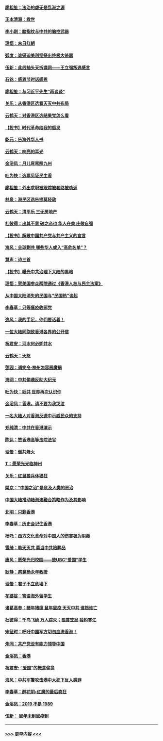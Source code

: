 #### [廖祖笙：法治的虚无是乱港之源](../pages/nsc993/n11690605.md?t=11301211) 
#### [正本清源：救世](../pages/nsc993/n11689134.md?t=11301211) 
#### [李小刚：脑指纹与中共的脑控武器](../pages/nsc993/n11688900.md?t=11301211) 
#### [理悟：末日红朝](../pages/nsc993/n11688829.md?t=11301211) 
#### [弧度：谁逼迫美利坚祭出终极大杀器](../pages/nsc993/n11688735.md?t=11301211) 
#### [伍新：此线抽头天拆谍网——王立强叛逃感言](../pages/nsc993/n11687981.md?t=11301211) 
#### [石铭：感恩节时话感恩](../pages/nsc993/n11687568.md?t=11301211) 
#### [廖祖笙：与习近平先生“再谈谈”](../pages/nsc993/n11687005.md?t=11301211) 
#### [关乐：从香港区选看天灭中共布局](../pages/nsc993/n11686647.md?t=11301211) 
#### [云鹤天：对香港区选结果党怎么看](../pages/nsc993/n11686216.md?t=11301211) 
#### [【投书】时代革命给我的启发](../pages/nsc993/n11684287.md?t=11301211) 
#### [乾元：告海外华人书](../pages/nsc993/n11684044.md?t=11301211) 
#### [云鹤天：响亮的耳光](../pages/nsc993/n11684254.md?t=11301211) 
#### [金浴凤：月儿弯弯照九州](../pages/nsc993/n11684231.md?t=11301211) 
#### [吐为快：选票见证民主香](../pages/nsc993/n11684206.md?t=11301211) 
#### [廖祖笙：外出求职被跟踪被套路被劝返](../pages/nsc993/n11683874.md?t=11301211) 
#### [林泉：港民区选告捷莫轻敌](../pages/nsc993/n11683930.md?t=11301211) 
#### [云鹤天：清平乐 三无房地产](../pages/nsc993/n11681521.md?t=11301211) 
#### [杜彼得：出其不意 破之必也 华人在美 庄敬自强](../pages/nsc993/n11679554.md?t=11301211) 
#### [【投书】解散中国共产党与共产主义的宣言](../pages/nsc993/n11679177.md?t=11301211) 
#### [海风：全球剿共 哪些华人或入“高危名单”？](../pages/nsc993/n11678617.md?t=11301211) 
#### [慧声：诗三首](../pages/nsc993/n11678848.md?t=11301211) 
#### [【投书】曝光中共治理下大陆的黑暗](../pages/nsc993/n11678674.md?t=11301211) 
#### [理悟：贺美国参众两院通过《香港人权与民主法案》](../pages/nsc993/n11678104.md?t=11301211) 
#### [从中国大陆消失的民国与“民国热”谈起](../pages/nsc993/n11678075.md?t=11301211) 
#### [李春草：只等瘟疫收邪党](../pages/nsc993/n11677308.md?t=11301211) 
#### [逸风：我的手足，你们要活着！](../pages/nsc993/n11676352.md?t=11301211) 
#### [一位大陆同胞致香港各界的公开信](../pages/nsc993/n11675761.md?t=11301211) 
#### [祝君安：河水何必妒井水](../pages/nsc993/n11675746.md?t=11301211) 
#### [云鹤天：天怒](../pages/nsc993/n11675718.md?t=11301211) 
#### [莲园：调笑令‧神州怎容恶魔祸](../pages/nsc993/n11675648.md?t=11301211) 
#### [海网：中共偷袭反助大纪元](../pages/nsc993/n11673515.md?t=11301211) 
#### [吐为快：妖共 世界再次认识你](../pages/nsc993/n11673506.md?t=11301211) 
#### [金浴凤：香港，请不要为我哭泣](../pages/nsc993/n11673248.md?t=11301211) 
#### [一名大陆人对香港反送中示威民众的支持](../pages/nsc993/n11672615.md?t=11301211) 
#### [郑纯清：中共在香港演示](../pages/nsc993/n11670539.md?t=11301211) 
#### [陈达：赞香港高等法院法官](../pages/nsc993/n11669542.md?t=11301211) 
#### [理悟：倒共烽火](../pages/nsc993/n11668844.md?t=11301211) 
#### [T：愿荣光光临神州](../pages/nsc993/n11668421.md?t=11301211) 
#### [关乐：红鼠狼兵休猖狂](../pages/nsc993/n11668378.md?t=11301211) 
#### [梁京：“中国之治”是危及人类的恶治](../pages/nsc993/n11668328.md?t=11301211) 
#### [中国大陆推动陆港澳融合策略作为及其影响](../pages/nsc993/n11668157.md?t=11301211) 
#### [北明：只剩香港](../pages/nsc993/n11668002.md?t=11301211) 
#### [李春草：历史会记住香港](../pages/nsc993/n11667927.md?t=11301211) 
#### [杨吒：西方文化革命对中国人的伤害极为阴毒](../pages/nsc993/n11664521.md?t=11301211) 
#### [雪绮：助天灭共 莫当中共陪葬品](../pages/nsc993/n11662650.md?t=11301211) 
#### [唐风：愿荣光归校园——致UBC“爱国”学生](../pages/nsc993/n11662194.md?t=11301211) 
#### [耿静：祭奠杨永年教授](../pages/nsc993/n11662514.md?t=11301211) 
#### [理悟：君子不立危墙下](../pages/nsc993/n11662172.md?t=11301211) 
#### [花婆娑：寄语海外留学生](../pages/nsc993/n11662121.md?t=11301211) 
#### [诸葛高参：猪年猪瘟 鼠年鼠疫 天灭中共 谁挡谁亡](../pages/nsc993/n11661980.md?t=11301211) 
#### [杜彼得：千鸟飞绝 万人踪灭；孤蓑笠翁 独钓寒江](../pages/nsc993/n11661170.md?t=11301211) 
#### [宋征时：呼吁中国军方切勿血洗香港！](../pages/nsc993/n11415318.md?t=11301211) 
#### [朱同：共产党没有能力领导中国](../pages/nsc993/n11660421.md?t=11301211) 
#### [金浴凤：香港](../pages/nsc993/n11660419.md?t=11301211) 
#### [祝君安: “爱国”的概念偷换](../pages/nsc993/n11659706.md?t=11301211) 
#### [海风：中共军警攻击港中大犯下反人类罪](../pages/nsc993/n11659632.md?t=11301211) 
#### [李春草：醉花阴•红魔的最后疯狂](../pages/nsc993/n11659287.md?t=11301211) 
#### [金浴凤：2019 不是 1989](../pages/nsc993/n11657663.md?t=11301211) 
#### [伍新： 鼠年未到鼠疫到](../pages/nsc993/n11655098.md?t=11301211) 

----
#### [ >>> 更早内容 <<< ](../indexes/nsc993-earlier.md)
